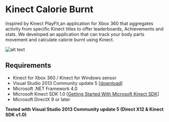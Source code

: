 # Kinect Calorie Burnt

Inspired by Kinect PlayFit,an application for Xbox 360 that aggregates activity from specific Kinect titles to offer leaderboards, Achievements and stats. We developed an application that can track your body parts movement and calculate calorie burnt using Kinect.

![alt text](https://cdn.pocket-lint.com/r/s/970x/assets/images/116287-games-news-microsoft-releases-free-kinect-playfit-the-xbox-360-dashboard-that-tracks-calories-burned-as-you-play-image2-xQXEgIaA27.jpg)

## Requirements

- Kinect for Xbox 360 / Kinect for Windows sensor
- Visual Studio 2013 Community update 5 [[download](https://www.visualstudio.com/en-us/news/releasenotes/vs2013-community-vs#download-visual-studio-2013-community)]
- Microsoft .NET Framework 4.0 
- Microsoft Kinect SDK 1.0 [[Getting Started With Microsoft Kinect SDK](https://github.com/alwynmathew/Kinect-for-windows/blob/master/README.md#getting-started-with-microsoft-kinect-sdk-10)]
- Microsoft DirectX 9 or later

**Tested with Visual Studio 2013 Community update 5 (Direct X12 & Kinect SDK v1.0)**
